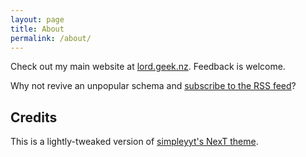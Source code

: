 ```yaml
---
layout: page
title: About
permalink: /about/
---
```


Check out my main website at [lord.geek.nz](https://lord.geek.nz). Feedback is welcome.

Why not revive an unpopular schema and [subscribe to the RSS feed](https://blog.lord.geek.nz/feed.xml)?

## Credits

This is a lightly-tweaked version of [simpleyyt's NexT theme](https://github.com/simpleyyt/jekyll-theme-next).
